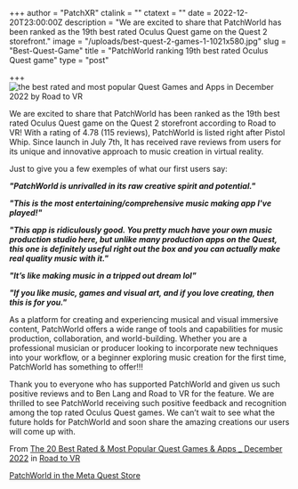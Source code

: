 +++
author = "PatchXR"
ctalink = ""
ctatext = ""
date = 2022-12-20T23:00:00Z
description = "We are excited to share that PatchWorld has been ranked as the 19th best rated Oculus Quest game on the Quest 2 storefront."
image = "/uploads/best-quest-2-games-1-1021x580.jpg"
slug = "Best-Quest-Game"
title = "PatchWorld ranking 19th best rated Oculus Quest game"
type = "post"

+++
![the best rated and most popular Quest Games and Apps in December 2022 by Road to VR](/uploads/best-quest-game-dec2022.jpg)

We are excited to share that PatchWorld has been ranked as the 19th best rated Oculus Quest game on the Quest 2 storefront according to Road to VR! With a rating of 4.78 (115 reviews), PatchWorld is listed right after Pistol Whip. Since launch in July 7th, It has received rave reviews from users for its unique and innovative approach to music creation in virtual reality.

Just to give you a few exemples of what our first users say:

**_"PatchWorld is unrivalled in its raw creative spirit and potential."_**

**_"This is the most entertaining/comprehensive music making app I've played!"_**

**_"This app is ridiculously good. You pretty much have your own music production studio here, but unlike many production apps on the Quest, this one is definitely useful right out the box and you can actually make real quality music with it."_**

**_"It’s like making music in a tripped out dream lol"_**

**_"If you like music, games and visual art, and if you love creating, then this is for you."_**

As a platform for creating and experiencing musical and visual immersive content, PatchWorld offers a wide range of tools and capabilities for music production, collaboration, and world-building. Whether you are a professional musician or producer looking to incorporate new techniques into your workflow, or a beginner exploring music creation for the first time, PatchWorld has something to offer!!!

Thank you to everyone who has supported PatchWorld and given us such positive reviews and to Ben Lang and Road to VR for the feature. We are thrilled to see PatchWorld receiving such positive feedback and recognition among the top rated Oculus Quest games. We can’t wait to see what the future holds for PatchWorld and soon share the amazing creations our users will come up with.

From [The 20 Best Rated & Most Popular Quest Games & Apps _ December 2022](https://www.roadtovr.com/best-oculus-quest-2-games-apps-rated-december-2022/ "The 20 Best Rated & Most Popular Quest Games & Apps _ December 2022") in [Road to VR](https://www.roadtovr.com/)

[PatchWorld in the Meta Quest Store](https://www.oculus.com/experiences/quest/3715150718552632/)